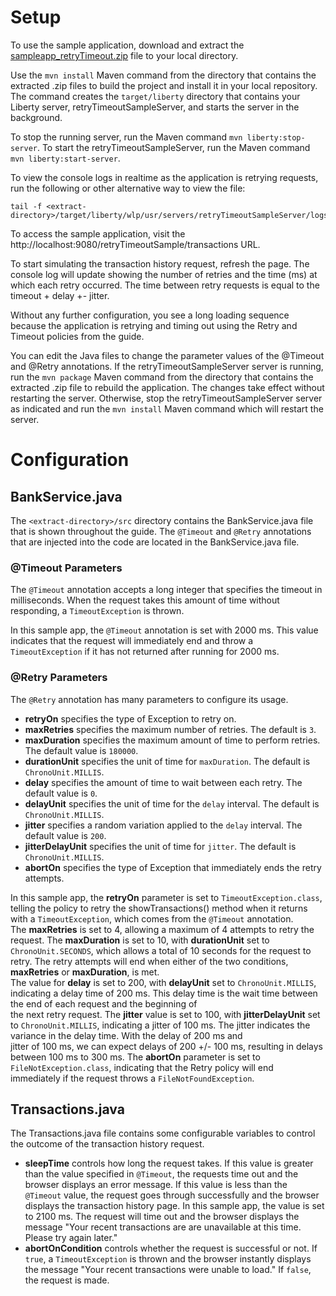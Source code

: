 # Setup

To use the sample application, download and extract the [sampleapp_retryTimeout.zip](https://github.com/OpenLiberty/iguide-retry-timeout/raw/master/finish/sampleapp_retryTimeout.zip) file to your local directory.

Use the `mvn install` Maven command from the directory that contains the extracted .zip files 
to build the project and install it in your local repository. The command creates the 
`target/liberty` directory that contains your Liberty server, retryTimeoutSampleServer, and starts the server in the background.

To stop the running server, run the Maven command `mvn liberty:stop-server`. To start
the retryTimeoutSampleServer, run the Maven command `mvn liberty:start-server`.

To view the console logs in realtime as the application is retrying requests, run the following or other alternative way to view the file:

    tail -f <extract-directory>/target/liberty/wlp/usr/servers/retryTimeoutSampleServer/logs/console.log

To access the sample application, visit the http://localhost:9080/retryTimeoutSample/transactions URL.

To start simulating the transaction history request, refresh the page. The console log will update showing the number of retries and the time (ms) at which each retry occurred. The time between retry requests is equal to the timeout + delay +- jitter. 

Without any further configuration, you see a long loading sequence because the application is retrying and timing out using the Retry and Timeout policies from the guide.

You can edit the Java files to change the parameter values of the @Timeout and @Retry annotations. If the retryTimeoutSampleServer server is running, run the `mvn package` Maven command from the directory that contains the extracted .zip file to rebuild the application. The changes take effect without restarting the server. Otherwise, stop the retryTimeoutSampleServer server as indicated and run the `mvn install` Maven command which will restart the server. 

# Configuration
## BankService.java
The `<extract-directory>/src` directory contains the BankService.java file that is shown throughout the guide. 
The `@Timeout` and `@Retry` annotations that are injected into the code are located in the BankService.java file.

### @Timeout Parameters
The `@Timeout` annotation accepts a long integer that specifies the timeout in milliseconds. When the request takes this amount of time without responding, a `TimeoutException` is thrown. 

In this sample app, the `@Timeout` annotation is set with 2000 ms. This value indicates that the request will immediately end and throw a `TimeoutException` if it has not returned after running for 2000 ms.

### @Retry Parameters
The `@Retry` annotation has many parameters to configure its usage.
* **retryOn** specifies the type of Exception to retry on.
* **maxRetries** specifies the maximum number of retries. The default is `3`.
* **maxDuration** specifies the maximum amount of time to perform retries. The default value is `180000`.
* **durationUnit** specifies the unit of time for `maxDuration`. The default is `ChronoUnit.MILLIS`.
* **delay** specifies the amount of time to wait between each retry. The default value is `0`.
* **delayUnit** specifies the unit of time for the `delay` interval. The default is `ChronoUnit.MILLIS`.
* **jitter** specifies a random variation applied to the `delay` interval. The default value is `200`.
* **jitterDelayUnit** specifies the unit of time for `jitter`. The default is `ChronoUnit.MILLIS`.
* **abortOn** specifies the type of Exception that immediately ends the retry attempts.

In this sample app, the **retryOn** parameter is set to `TimeoutException.class`, telling the policy to retry the showTransactions() method when it returns with a `TimeoutException`, which comes from the `@Timeout` annotation. 	
The **maxRetries** is set to 4, allowing a maximum of 4 attempts to retry the request. The **maxDuration** is set to 10, with **durationUnit** set to `ChronoUnit.SECONDS`, which allows a total of 10 seconds for the request to retry. The retry attempts will end when either of the two conditions, **maxRetries** or **maxDuration**, is met.	
The value for **delay** is set to 200, with **delayUnit** set to `ChronoUnit.MILLIS`, indicating a delay time of 200 ms. This delay time is the wait time between the end of each request and the beginning of 	
the next retry request.	
The **jitter** value is set to 100, with **jitterDelayUnit** set to `ChronoUnit.MILLIS`, indicating a jitter of 100 ms. The jitter indicates the variance in the delay time. With the delay of 200 ms and 	
jitter of 100 ms, we can expect delays of 200 +/- 100 ms, resulting in delays between 100 ms to 300 ms.	
The **abortOn** parameter is set to `FileNotException.class`, indicating that the Retry policy will end immediately if the request throws a `FileNotFoundException`.

## Transactions.java
The Transactions.java file contains some configurable variables to control the outcome of the transaction history request.
* **sleepTime** controls how long the request takes. If this value is greater than the value specified in `@Timeout`, the requests time out and the browser displays an error message. If this value is less than the `@Timeout` value, the request goes through successfully and the browser displays the transaction history page. 
In this sample app, the value is set to 2100 ms. The request will time out and the browser displays the message "Your recent transactions are are unavailable at this time. Please try again later." 
* **abortOnCondition** controls whether the request is successful or not. If `true`, a `TimeoutException` is thrown and the browser instantly displays the message "Your recent transactions were unable to load." If `false`, the request is made. 
